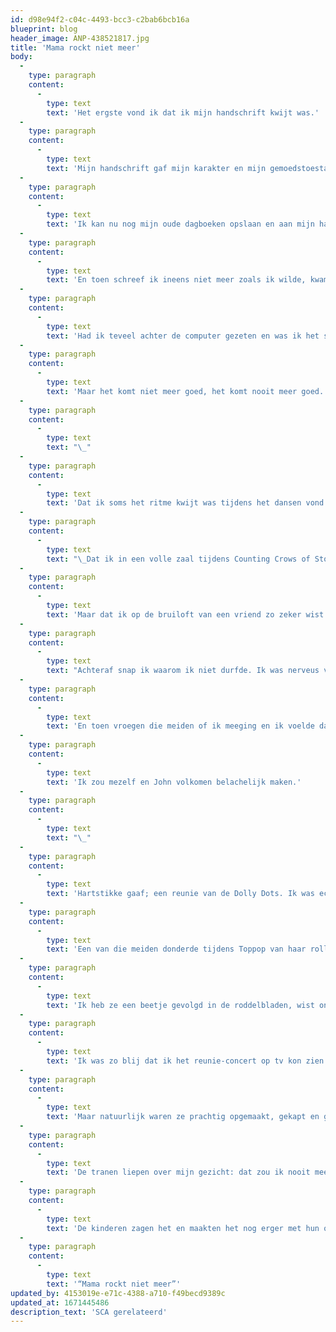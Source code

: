 ```yaml
---
id: d98e94f2-c04c-4493-bcc3-c2bab6bcb16a
blueprint: blog
header_image: ANP-438521817.jpg
title: 'Mama rockt niet meer'
body:
  -
    type: paragraph
    content:
      -
        type: text
        text: 'Het ergste vond ik dat ik mijn handschrift kwijt was.'
  -
    type: paragraph
    content:
      -
        type: text
        text: 'Mijn handschrift gaf mijn karakter en mijn gemoedstoestand weer, mijn handschrift was IK.'
  -
    type: paragraph
    content:
      -
        type: text
        text: 'Ik kan nu nog mijn oude dagboeken opslaan en aan mijn handschrift zien of ik die dag gelukkig was of niet.'
  -
    type: paragraph
    content:
      -
        type: text
        text: 'En toen schreef ik ineens niet meer zoals ik wilde, kwamen de letters anders, of helemaal niet meer uit mijn pen.'
  -
    type: paragraph
    content:
      -
        type: text
        text: 'Had ik teveel achter de computer gezeten en was ik het schrijven verleerd? Ik dacht zelf dat het door het CTS kwam en dat het wel goed zou komen.'
  -
    type: paragraph
    content:
      -
        type: text
        text: 'Maar het komt niet meer goed, het komt nooit meer goed. Het gaat alleen maar erger worden.'
  -
    type: paragraph
    content:
      -
        type: text
        text: "\_"
  -
    type: paragraph
    content:
      -
        type: text
        text: 'Dat ik soms het ritme kwijt was tijdens het dansen vond ik vreemd maar ik had niet het idee dat het opviel.'
  -
    type: paragraph
    content:
      -
        type: text
        text: "\_Dat ik in een volle zaal tijdens Counting Crows of Stones uit mijn dak ging maar dan wel weer blij was dat het zo vol mensen was dat ik niet omviel.....ach."
  -
    type: paragraph
    content:
      -
        type: text
        text: 'Maar dat ik op de bruiloft van een vriend zo zeker wist dat ik niet de dansvloer op moest gaan, dat was schrikken.'
  -
    type: paragraph
    content:
      -
        type: text
        text: "Achteraf snap ik waarom ik niet durfde. Ik was nerveus van al die oude collega’s van John, had al wat gedronken, gerookt. Allemaal “no-no’s” voor mij. De hele avond keek ik al jaloers naar de swingende band en vrouwen die \_de dansvloer opzwierden. Oh, wat wilde ik dat ook graag!"
  -
    type: paragraph
    content:
      -
        type: text
        text: 'En toen vroegen die meiden of ik meeging en ik voelde dat ik het niet kon; dat stukje lopen naar die dansvloer, een potje swingen, teruglopen.'
  -
    type: paragraph
    content:
      -
        type: text
        text: 'Ik zou mezelf en John volkomen belachelijk maken.'
  -
    type: paragraph
    content:
      -
        type: text
        text: "\_"
  -
    type: paragraph
    content:
      -
        type: text
        text: 'Hartstikke gaaf; een reunie van de Dolly Dots. Ik was echt geen grote fan maar vond hun kleren en kapsel best leuk en ze waren ongeveer mijn leeftijd.'
  -
    type: paragraph
    content:
      -
        type: text
        text: 'Een van die meiden donderde tijdens Toppop van haar rollerskates en dat maakt ze wel erg menselijk, ik vond het leuke meiden.'
  -
    type: paragraph
    content:
      -
        type: text
        text: 'Ik heb ze een beetje gevolgd in de roddelbladen, wist ongeveer wat ze deden en hoeveel kinderen ze hadden. En Angela Groothuizen was altijd prominent aanwezig op tv, niet te missen. Ik zag een foto van haar zonder make-up en een in bikini. Geweldig, helemaal niet zo veel verschil met mij!'
  -
    type: paragraph
    content:
      -
        type: text
        text: 'Ik was zo blij dat ik het reunie-concert op tv kon zien.'
  -
    type: paragraph
    content:
      -
        type: text
        text: 'Maar natuurlijk waren ze prachtig opgemaakt, gekapt en gekleed. De iets dikkeren waren kennelijk streng op dieet geweest. Ze zagen er zo glamoreus uit!'
  -
    type: paragraph
    content:
      -
        type: text
        text: 'De tranen liepen over mijn gezicht: dat zou ik nooit meer kunnen! Zo dansen, zo op hoge hakken lopen, zo stralen.'
  -
    type: paragraph
    content:
      -
        type: text
        text: 'De kinderen zagen het en maakten het nog erger met hun opmerkingen.'
  -
    type: paragraph
    content:
      -
        type: text
        text: '“Mama rockt niet meer”'
updated_by: 4153019e-e71c-4388-a710-f49becd9389c
updated_at: 1671445486
description_text: 'SCA gerelateerd'
---
```

